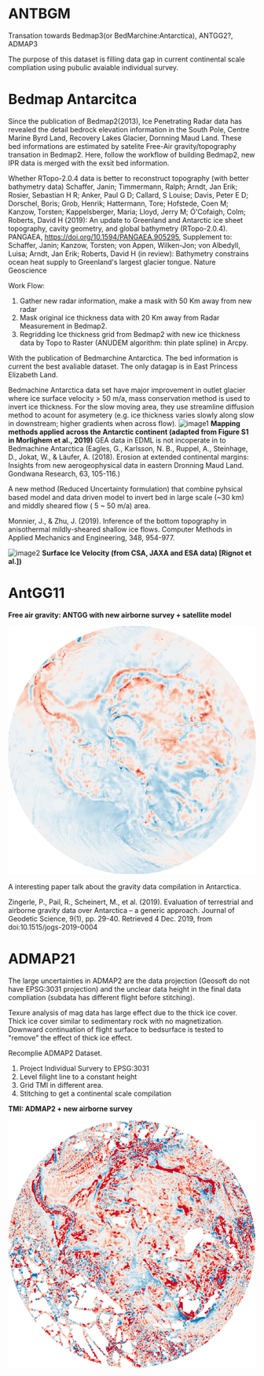 # ANTBGM
Transation towards Bedmap3(or BedMarchine:Antarctica), ANTGG2?, ADMAP3

The purpose of this dataset is filling data gap in current continental scale compliation using pubulic avaiable individual survey.


# Bedmap Antarcitca

Since the publication of Bedmap2(2013), Ice Penetrating Radar data has revealed the detail bedrock elevation information in the South Pole, Centre Marine Byrd Land, Recovery Lakes Glacier, Dornning Maud Land. These bed informations are estimated by satelite Free-Air gravity/topography transation in Bedmap2. Here, follow the workflow of building Bedmap2, new IPR data is merged with the exsit bed information.

Whether RTopo-2.0.4 data is better to reconstruct topography (with better bathymetry data) 
Schaffer, Janin; Timmermann, Ralph; Arndt, Jan Erik; Rosier, Sebastian H R; Anker, Paul G D; Callard, S Louise; Davis, Peter E D; Dorschel, Boris; Grob, Henrik; Hattermann, Tore; Hofstede, Coen M; Kanzow, Torsten; Kappelsberger, Maria; Lloyd, Jerry M; Ó'Cofaigh, Colm; Roberts, David H (2019): An update to Greenland and Antarctic ice sheet topography, cavity geometry, and global bathymetry (RTopo-2.0.4). PANGAEA, https://doi.org/10.1594/PANGAEA.905295, Supplement to: Schaffer, Janin; Kanzow, Torsten; von Appen, Wilken-Jon; von Albedyll, Luisa; Arndt, Jan Erik; Roberts, David H (in review): Bathymetry constrains ocean heat supply to Greenland's largest glacier tongue. Nature Geoscience

Work Flow:

1. Gather new radar information, make a mask with 50 Km away from new radar 
2. Mask original ice thickness data with 20 Km away from Radar Measurement in Bedmap2.
3. Regridding Ice thickness grid from Bedmap2 with new ice thickness data by Topo to Raster (ANUDEM algorithm: thin plate spline) in Arcpy.

With the publication of Bedmarchine Antarctica. The bed information is current the best avaliable dataset. The only datagap is in East Princess Elizabeth Land.

Bedmachine Antarctica data set have major improvement in outlet glacier where ice surface velocity > 50 m/a, mass conservation method is used to invert ice thickness.
For the slow moving area, they use streamline diffusion method to acount for asymetery (e.g. ice thickness varies slowly along slow in downstream; higher gradients when across flow).
![image1](https://nsidc.org/sites/nsidc.org/files/images/mapping_sources(1).png)
**Mapping methods applied across the Antarctic continent (adapted from Figure S1 in Morlighem et al., 2019)**
GEA data in EDML is not incoperate in to Bedmachine Antarctica (Eagles, G., Karlsson, N. B., Ruppel, A., Steinhage, D., Jokat, W., & Läufer, A. (2018). Erosion at extended continental margins: Insights from new aerogeophysical data in eastern Dronning Maud Land. Gondwana Research, 63, 105-116.)

A new method (Reduced Uncertainty formulation) that combine pyhsical based model and data driven model to invert bed in large scale (~30 km) and middly sheared flow ( 5 ~ 50 m/a) area.

Monnier, J., & Zhu, J. (2019). Inference of the bottom topography in anisothermal mildly-sheared shallow ice flows. Computer Methods in Applied Mechanics and Engineering, 348, 954-977.

![image2](https://swot.jpl.nasa.gov/images/monnier_c_figure1.png)
**Surface Ice Velocity (from CSA, JAXA and ESA data) [Rignot et al.])**


# AntGG11

**Free air gravity: ANTGG with new airborne survey + satellite model**

![Free air gravity](/gravity/faa.png) 

A interesting paper talk about the gravity data compilation in Antarctica.

Zingerle, P., Pail, R., Scheinert, M., et al. (2019). Evaluation of terrestrial and airborne gravity data over Antarctica – a generic approach. Journal of Geodetic Science, 9(1), pp. 29-40. Retrieved 4 Dec. 2019, from doi:10.1515/jogs-2019-0004



# ADMAP21

The large uncertainties in ADMAP2 are the data projection (Geosoft do not have EPSG:3031 projection) and the unclear data height in the final data compliation (subdata has different flight before stitching). 

Texure analysis of mag data has large effect due to the thick ice cover. Thick ice cover similar to sedimentary rock with no magnetization. Downward continuation of flight surface to bedsurface is tested to "remove" the effect of thick ice effect.

Recomplie ADMAP2 Dataset.
1. Project Individual Survery to EPSG:3031
2. Level filight line to a constant height
3. Grid TMI in different area. 
4. Stitching to get a continental scale compilation  

**TMI: ADMAP2 + new airborne survey**

![TMI](magnetic/mag.png) 

